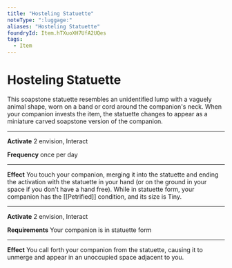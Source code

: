 ```yaml
---
title: "Hosteling Statuette"
noteType: ":luggage:"
aliases: "Hosteling Statuette"
foundryId: Item.hTXuoXH7UfA2UQes
tags:
  - Item
---
```


# Hosteling Statuette

This soapstone statuette resembles an unidentified lump with a vaguely animal shape, worn on a band or cord around the companion's neck. When your companion invests the item, the statuette changes to appear as a miniature carved soapstone version of the companion.

* * *

**Activate** 2 envision, Interact

**Frequency** once per day

* * *

**Effect** You touch your companion, merging it into the statuette and ending the activation with the statuette in your hand (or on the ground in your space if you don't have a hand free). While in statuette form, your companion has the [[Petrified]] condition, and its size is Tiny.

* * *

**Activate** 2 envision, Interact

**Requirements** Your companion is in statuette form

* * *

**Effect** You call forth your companion from the statuette, causing it to unmerge and appear in an unoccupied space adjacent to you.
